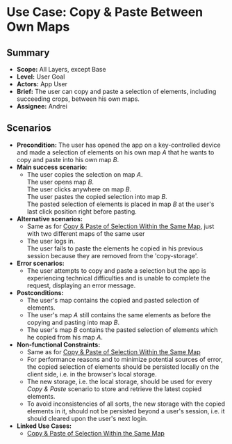 # Use Case: Copy & Paste Between Own Maps

## Summary

- **Scope:** All Layers, except Base
- **Level:** User Goal
- **Actors:** App User
- **Brief:** The user can copy and paste a selection of elements, including succeeding crops, between his own maps.
- **Assignee:** Andrei

## Scenarios

- **Precondition:**
  The user has opened the app on a key-controlled device and made a selection of elements on his own map _A_ that he wants to copy and paste into his own map _B_.
- **Main success scenario:**
  - The user copies the selection on map _A_.  
    The user opens map _B_.  
    The user clicks anywhere on map _B_.  
    The user pastes the copied selection into map _B_.  
    The pasted selection of elements is placed in map _B_ at the user's last click position right before pasting.
- **Alternative scenarios:**
  - Same as for [Copy & Paste of Selection Within the Same Map](../assigned/copy_paste_within_same_map.md#scenarios), just with two different maps of the same user
  - The user logs in.  
    The user fails to paste the elements he copied in his previous session because they are removed from the 'copy-storage'.
- **Error scenarios:**
  - The user attempts to copy and paste a selection but the app is experiencing technical difficulties and is unable to complete the request, displaying an error message.
- **Postconditions:**
  - The user's map contains the copied and pasted selection of elements.
  - The user's map _A_ still contains the same elements as before the copying and pasting into map _B_.
  - The user's map _B_ contains the pasted selection of elements which he copied from his map _A_.
- **Non-functional Constraints:**
  - Same as for [Copy & Paste of Selection Within the Same Map](../assigned/copy_paste_within_same_map.md#scenarios)
  - For performance reasons and to minimize potential sources of error, the copied selection of elements should be persisted locally on the client side, i.e. in the browser's local storage.
  - The new storage, i.e. the local storage, should be used for every _Copy & Paste_ scenario to store and retrieve the latest copied elements.
  - To avoid inconsistencies of all sorts, the new storage with the copied elements in it, should not be persisted beyond a user's session, i.e. it should cleared upon the user's next login.
- **Linked Use Cases:**
  - [Copy & Paste of Selection Within the Same Map](../assigned/copy_paste_within_same_map.md)
